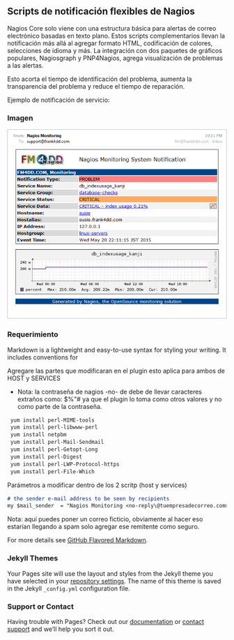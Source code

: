 ## Scripts de notificación flexibles de Nagios


Nagios Core solo viene con una estructura básica para alertas de correo electrónico basadas en texto plano. Estos scripts complementarios llevan la notificación más allá al agregar formato HTML, codificación de colores, selecciones de idioma y más. La integración con dos paquetes de gráficos populares, Nagiosgraph y PNP4Nagios, agrega visualización de problemas a las alertas.

Esto acorta el tiempo de identificación del problema, aumenta la transparencia del problema y reduce el tiempo de reparación.

Ejemplo de notificación de servicio:

### Imagen

![Ejemplo](/images/ejemplo.png)

### Requerimiento

Markdown is a lightweight and easy-to-use syntax for styling your writing. It includes conventions for


Agregare las partes que modificaran en el plugin esto aplica para ambos de HOST y SERVICES

- Nota: la contraseña de nagios -no- de debe de llevar caracteres extraños como: $%"# ya que el plugin lo toma como otros valores y no como parte de la contraseña.


```markdown
 yum install perl-MIME-tools
 yum install perl-libwww-perl
 yum install netpbm
 yum install perl-Mail-Sendmail
 yum install perl-Getopt-Long
 yum install perl-Digest
 yum install perl-LWP-Protocol-https
 yum install perl-File-Which
```

Parámetros a modificar dentro de los 2 scritp (host y services)

```markdown
# the sender e-mail address to be seen by recipients
my $mail_sender  = "Nagios Monitoring <no-reply\@tuempresadecorreo.com>";
```
Nota: aquí puedes poner un correo ficticio, obviamente al hacer eso estarían llegando a spam solo agregar ese remitente como seguro. 



For more details see [GitHub Flavored Markdown](https://guides.github.com/features/mastering-markdown/).

### Jekyll Themes

Your Pages site will use the layout and styles from the Jekyll theme you have selected in your [repository settings](https://github.com/sistemmsn/nagios-notification/settings). The name of this theme is saved in the Jekyll `_config.yml` configuration file.

### Support or Contact



Having trouble with Pages? Check out our [documentation](nagios.fm4dd.com) or [contact support](https://github.com/contact) and we’ll help you sort it out.

